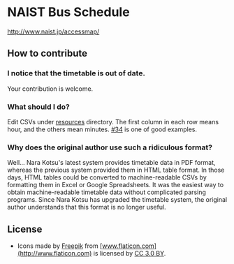 # NAIST Bus Schedule

http://www.naist.jp/accessmap/

## How to contribute

### I notice that the timetable is out of date.

Your contribution is welcome.

### What should I do?

Edit CSVs under [resources](https://github.com/arosh/naist-bus-schedule/tree/master/resources) directory. The first column in each row means hour, and the others mean minutes. [#34](https://github.com/arosh/naist-bus-schedule/pull/34) is one of good examples.

### Why does the original author use such a ridiculous format?

Well... Nara Kotsu's latest system provides timetable data in PDF format, whereas the previous system provided them in HTML table format. In those days, HTML tables could be converted to machine-readable CSVs by formatting them in Excel or Google Spreadsheets. It was the easiest way to obtain machine-readable timetable data without complicated parsing programs. Since Nara Kotsu has upgraded the timetable system, the original author understands that this format is no longer useful.

## License

* Icons made by [Freepik](http://www.freepik.com) from [www.flaticon.com](http://www.flaticon.com) is licensed by [CC 3.0 BY](http://creativecommons.org/licenses/by/3.0/).
